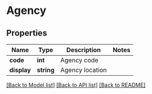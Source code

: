 # Agency

## Properties
Name | Type | Description | Notes
------------ | ------------- | ------------- | -------------
**code** | **int** | Agency code | 
**display** | **string** | Agency location | 

[[Back to Model list]](../README.md#documentation-for-models) [[Back to API list]](../README.md#documentation-for-api-endpoints) [[Back to README]](../README.md)



